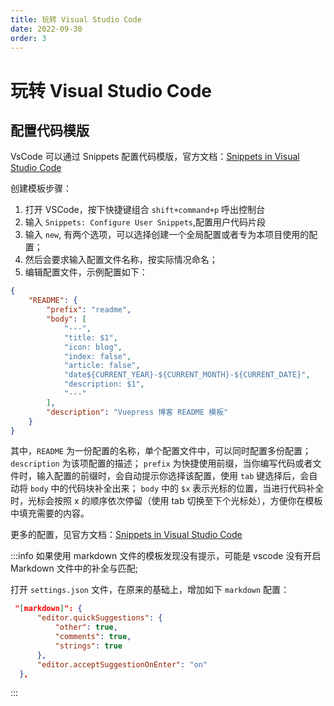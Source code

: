 ```yaml
---
title: 玩转 Visual Studio Code
date: 2022-09-30
order: 3
---
```


# 玩转 Visual Studio Code

## 配置代码模版

VsCode 可以通过 Snippets 配置代码模版，官方文档：[Snippets in Visual Studio Code](https://code.visualstudio.com/docs/editor/userdefinedsnippets)

创建模板步骤：

1. 打开 VSCode，按下快捷键组合 `shift+command+p` 呼出控制台
2. 输入 `Snippets: Configure User Snippets`,配置用户代码片段
3. 输入 `new`, 有两个选项，可以选择创建一个全局配置或者专为本项目使用的配置；
4. 然后会要求输入配置文件名称，按实际情况命名；
5. 编辑配置文件，示例配置如下：
```json
{
	"README": {
		"prefix": "readme",
		"body": [
			"---",
			"title: $1",
			"icon: blog",
			"index: false",
			"article: false",
			"date${CURRENT_YEAR}-${CURRENT_MONTH}-${CURRENT_DATE}",
			"description: $1",
			"---"
		],
		"description": "Vuepress 博客 README 模板"
	}
}
```

其中，`README` 为一份配置的名称，单个配置文件中，可以同时配置多份配置；
`description` 为该项配置的描述；
`prefix` 为快捷使用前缀，当你编写代码或者文件时，输入配置的前缀时，会自动提示你选择该配置，使用 `tab` 键选择后，会自动将 `body` 中的代码块补全出来；
`body` 中的 `$x` 表示光标的位置，当进行代码补全时，光标会按照 x 的顺序依次停留（使用 tab 切换至下个光标处），方便你在模板中填充需要的内容。

更多的配置，见官方文档：[Snippets in Visual Studio Code](https://code.visualstudio.com/docs/editor/userdefinedsnippets)

:::info
如果使用 markdown 文件的模板发现没有提示，可能是 vscode 没有开启 Markdown 文件中的补全与匹配;

打开 `settings.json` 文件，在原来的基础上，增加如下 `markdown` 配置：

```json
 "[markdown]": {
      "editor.quickSuggestions": {
          "other": true,
          "comments": true,
          "strings": true
      },
      "editor.acceptSuggestionOnEnter": "on"
  },
```
:::